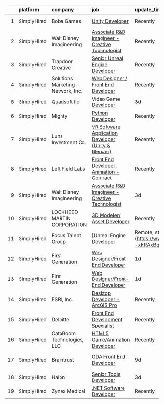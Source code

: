 

|    | platform    | company                           | job                                                                                                                                                                 | update_time   | location          |
|---:|:------------|:----------------------------------|:--------------------------------------------------------------------------------------------------------------------------------------------------------------------|:--------------|:------------------|
|  1 | SimplyHired | Boba Games                        | [Unity Developer](https://www.simplyhired.com/job/2Ksr-vYemOiPxyV6NP21dgUhB8wRHGoUQJWl1pqvIB76GUwYWBx1zA?q=animation+developer)                                     | Recently      | Schaumburg, IL    |
|  2 | SimplyHired | Walt Disney Imagineering          | [Associate R&D Imagineer - Creative Technologist](https://www.simplyhired.com/job/WEUZc7YAGnQDJwIxjDDgx3UA68kYpimrfYJkmf5B5-HQIzOjai_EcQ?q=animation+developer)     | Recently      | Glendale, CA      |
|  3 | SimplyHired | Trapdoor Creative                 | [Senior Unreal Engine Developer](https://www.simplyhired.com/job/VcWCWHtjLMA3NItQmF-pp5chI5H-R1AzxKz_Y7ryC_LXd2DlzggXYQ?q=animation+developer)                      | Recently      | Lehi, UT          |
|  4 | SimplyHired | Solutions Marketing Network, Inc. | [Web Designer / Front End Developer](https://www.simplyhired.com/job/PWiRHAW0zDEqAJYdwLdn6AacaMjxUDw25_fFgRqx7SFVN1N-mlczMg?q=animation+developer)                  | Recently      | Victorville, CA   |
|  5 | SimplyHired | Quadsoft llc                      | [Video Game Developer](https://www.simplyhired.com/job/lewZjpF2JDKEwkhUpYr_TNH0HjzWycRy8hG3MBC4pw0XRM7OkHaNmQ?q=animation+developer)                                | 3d            | Phoenix, AZ       |
|  6 | SimplyHired | Mighty                            | [Python Developer](https://www.simplyhired.com/job/mSidqalQa9rFv-8uMc6mXYDSd2xaTVkb4xZSgl6OipQNezi9Fe79tw?q=animation+developer)                                    | Recently      | Remote            |
|  7 | SimplyHired | Luna Investment Co.               | [VR Software Application Developer (Unity & Blender)](https://www.simplyhired.com/job/gy8HREFul1xocPlS9PtlO2qZaV4gum6HSfUE_ED1zIz-UhEoFwcbSw?q=animation+developer) | Recently      | Remote            |
|  8 | SimplyHired | Left Field Labs                   | [Front End Developer, Animation - Contract](https://www.simplyhired.com/job/Q3kwLVjzHwm8D2fViRjLHfR6G7LhDRjX9flzFvVE34WToGZmuUsyNQ?q=animation+developer)           | Recently      | Remote            |
|  9 | SimplyHired | Walt Disney Imagineering          | [Associate R&D Imagineer - Creative Technologist](https://www.simplyhired.com/job/v13gyxqNXuRfpVIh53o3ccob936HlddHc0K2PGZKZ76Kh-mE0nV51w?q=animation+developer)     | 3d            | Glendale, CA      |
| 10 | SimplyHired | LOCKHEED MARTIN CORPORATION       | [3D Modeler/ Asset Developer](https://www.simplyhired.com/job/ytznfHbT7W4AJzaUZlN3Lkqq69PW2U0nu2mqUowTqAYKW9CC1Pzlcw?q=animation+developer)                         | Recently      | Orlando, FL       |
| 11 | SimplyHired | Focus Talent Group                | [Unreal Engine Developer | Remote, starting at $150k](https://www.simplyhired.com/job/U9xTOALb4p5rphmzrpqtlpelOLHhRDfd8n9pUH5W--xKRAxBqJXwhA?q=animation+developer) | 5d            | Los Angeles, CA   |
| 12 | SimplyHired | First Generation                  | [Web Designer/Front-End Developer](https://www.simplyhired.com/job/452i9yDRhth05DKho-M9b_mxg_eXorXQvMyfnKtw4_iFWk6e0w4Cjg?q=animation+developer)                    | 1d            | Allentown, PA     |
| 13 | SimplyHired | First Generation                  | [Web Designer/Front-End Developer](https://www.simplyhired.com/job/452i9yDRhth05DKho-M9b_mxg_eXorXQvMyfnKtw4_iFWk6e0w4Cjg?q=animation+developer)                    | 1d            | Allentown, PA     |
| 14 | SimplyHired | ESRI, Inc.                        | [Desktop Developer - ArcGIS Pro](https://www.simplyhired.com/job/Pn0jlgPOSBBY-nMbXrtFeV4yvqyMnKMGCwWZz4L1Vtp9irTKUDf2Rg?q=animation+developer)                      | Recently      | Remote            |
| 15 | SimplyHired | Deloitte                          | [Front End Development Specialist](https://www.simplyhired.com/job/YodhBNjRAW-s2eO3lylzeMfqkRYWEub3a3o-zYVb9DoOGx0MIaYv-g?q=animation+developer)                    | Recently      | Boise, ID         |
| 16 | SimplyHired | CataBoom Technologies, LLC        | [HTML5 Game/Animation Developer](https://www.simplyhired.com/job/rcD9kqRruTFu3sLPN7RcYmKqhwYda35Xkfl4DXnDIh1VgwPtoMUoDw?q=animation+developer)                      | Recently      | Richardson, TX    |
| 17 | SimplyHired | Braintrust                        | [GDA Front End Developer](https://www.simplyhired.com/job/jaGs-WIO1lhcFpGFr637lBI3-s5yvFvuNUa0q1CtXUud-SoPM0FR9Q?q=animation+developer)                             | 9d            | San Francisco, CA |
| 18 | SimplyHired | Halon                             | [Senior Tools Developer](https://www.simplyhired.com/job/CbpeFbjnaqqEk6gH-1EaYNTTQEI4W-y3SUJUdpb2Xg2T9i_qoJfEoQ?q=animation+developer)                              | 3d            | Remote            |
| 19 | SimplyHired | Zynex Medical                     | [.NET Software Developer](https://www.simplyhired.com/job/CkZS4u7p1I92Dp42AUwS_a_ddjsrJw7_CNhZYtWMjYq5qdAiX22kGQ?q=animation+developer)                             | Recently      | Englewood, CO     |